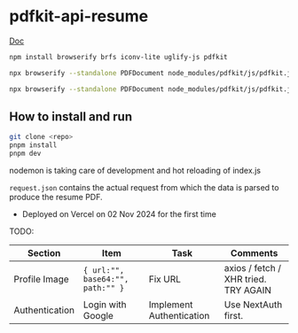# pdfkit-api-resume

[Doc](https://github.com/foliojs/pdfkit/wiki/How-to-compile-standalone-PDFKit-for-use-in-the-browser)


```bash
npm install browserify brfs iconv-lite uglify-js pdfkit

npx browserify --standalone PDFDocument node_modules/pdfkit/js/pdfkit.js > pdfkit.js

npx browserify --standalone PDFDocument node_modules/pdfkit/js/pdfkit.js | npx uglifyjs -cm > pdfkit.js

```
## How to install and run

```bash
git clone <repo>
pnpm install
pnpm dev
```

nodemon is taking care of development and hot reloading of index.js

`request.json` contains the actual request from which the data is parsed to produce the resume PDF.

-  Deployed on Vercel  on 02 Nov 2024 for the first time

TODO:

|Section | Item | Task | Comments |
|--------|------|------|----------|
| Profile Image | `{ url:"", base64:"", path:"" }` | Fix URL | axios / fetch / XHR tried. TRY AGAIN|
|Authentication| Login with Google| Implement Authentication| Use NextAuth first.

